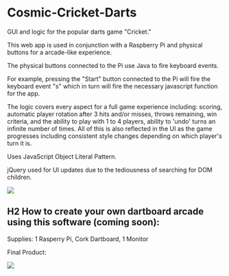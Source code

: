# Cosmic-Cricket-Darts

GUI and logic for the popular darts game "Cricket." 

This web app is used in conjunction with a Raspberry Pi and physical buttons for a arcade-like experience. 

The physical buttons connected to the Pi use Java to fire keyboard events. 

For example, pressing the "Start" button connected to the Pi will fire the keyboard event "s" which in turn will fire the necessary javascript function for the app. 

The logic covers every aspect for a full game experience including: scoring, automatic player rotation after 3 hits and/or misses, throws remaining, win criteria, and the ability to play with 1 to 4 players, ability to 'undo' turns an infinite number of times. All of this is also reflected in the UI as the game progresses including consistent style changes depending on which player's turn it is.

Uses JavaScript Object Literal Pattern. 

jQuery used for UI updates due to the tediousness of searching for DOM children. 

<img src="https://media.giphy.com/media/55d5go2p1e6f7SnEXK/giphy.gif">

## H2 How to create your own dartboard arcade using this software (coming soon):

Supplies: 1 Rasperry Pi, Cork Dartboard, 1 Monitor 

Final Product: 

<img src="https://i.imgur.com/ZpFZ6Ow.jpg">
